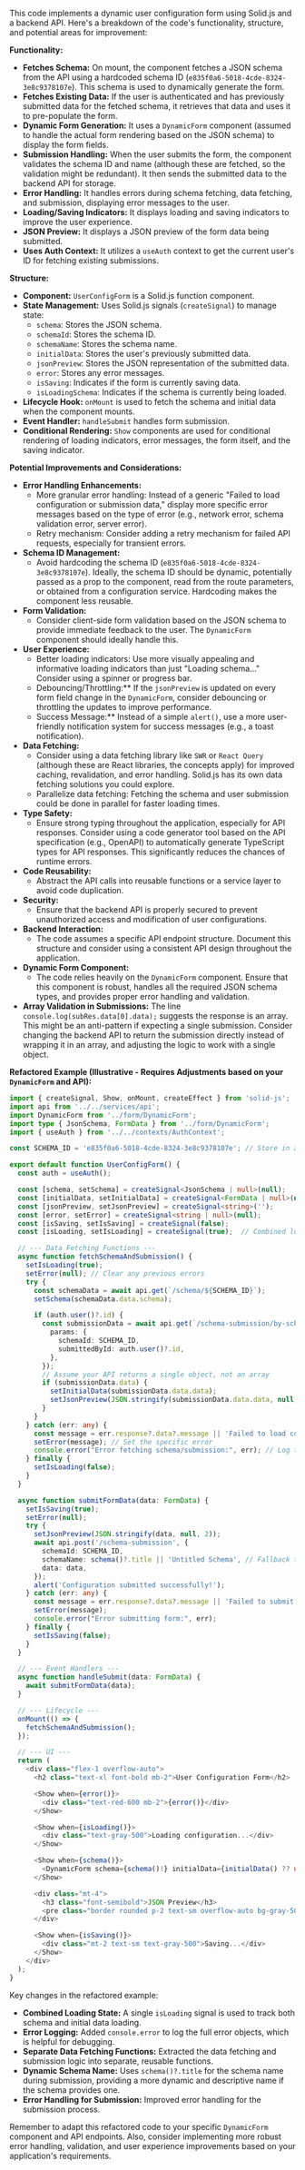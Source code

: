 This code implements a dynamic user configuration form using Solid.js and a backend API. Here's a breakdown of the code's functionality, structure, and potential areas for improvement:

**Functionality:**

*   **Fetches Schema:** On mount, the component fetches a JSON schema from the API using a hardcoded schema ID (`e835f0a6-5018-4cde-8324-3e8c9378107e`).  This schema is used to dynamically generate the form.
*   **Fetches Existing Data:** If the user is authenticated and has previously submitted data for the fetched schema, it retrieves that data and uses it to pre-populate the form.
*   **Dynamic Form Generation:**  It uses a `DynamicForm` component (assumed to handle the actual form rendering based on the JSON schema) to display the form fields.
*   **Submission Handling:** When the user submits the form, the component validates the schema ID and name (although these are fetched, so the validation might be redundant). It then sends the submitted data to the backend API for storage.
*   **Error Handling:** It handles errors during schema fetching, data fetching, and submission, displaying error messages to the user.
*   **Loading/Saving Indicators:**  It displays loading and saving indicators to improve the user experience.
*   **JSON Preview:**  It displays a JSON preview of the form data being submitted.
*   **Uses Auth Context:** It utilizes a `useAuth` context to get the current user's ID for fetching existing submissions.

**Structure:**

*   **Component:** `UserConfigForm` is a Solid.js function component.
*   **State Management:** Uses Solid.js signals (`createSignal`) to manage state:
    *   `schema`: Stores the JSON schema.
    *   `schemaId`: Stores the schema ID.
    *   `schemaName`: Stores the schema name.
    *   `initialData`: Stores the user's previously submitted data.
    *   `jsonPreview`: Stores the JSON representation of the submitted data.
    *   `error`: Stores any error messages.
    *   `isSaving`:  Indicates if the form is currently saving data.
    *   `isLoadingSchema`: Indicates if the schema is currently being loaded.
*   **Lifecycle Hook:** `onMount` is used to fetch the schema and initial data when the component mounts.
*   **Event Handler:** `handleSubmit` handles form submission.
*   **Conditional Rendering:** `Show` components are used for conditional rendering of loading indicators, error messages, the form itself, and the saving indicator.

**Potential Improvements and Considerations:**

*   **Error Handling Enhancements:**
    *   More granular error handling:  Instead of a generic "Failed to load configuration or submission data," display more specific error messages based on the type of error (e.g., network error, schema validation error, server error).
    *   Retry mechanism: Consider adding a retry mechanism for failed API requests, especially for transient errors.
*   **Schema ID Management:**
    *   Avoid hardcoding the schema ID (`e835f0a6-5018-4cde-8324-3e8c9378107e`).  Ideally, the schema ID should be dynamic, potentially passed as a prop to the component, read from the route parameters, or obtained from a configuration service.  Hardcoding makes the component less reusable.
*   **Form Validation:**
    *   Consider client-side form validation based on the JSON schema to provide immediate feedback to the user.  The `DynamicForm` component should ideally handle this.
*   **User Experience:**
    *   Better loading indicators:  Use more visually appealing and informative loading indicators than just "Loading schema..."  Consider using a spinner or progress bar.
    *   Debouncing/Throttling:**  If the `jsonPreview` is updated on every form field change in the `DynamicForm`, consider debouncing or throttling the updates to improve performance.
    *   Success Message:**  Instead of a simple `alert()`, use a more user-friendly notification system for success messages (e.g., a toast notification).
*   **Data Fetching:**
    *   Consider using a data fetching library like `SWR` or `React Query` (although these are React libraries, the concepts apply) for improved caching, revalidation, and error handling.  Solid.js has its own data fetching solutions you could explore.
    *   Parallelize data fetching: Fetching the schema and user submission could be done in parallel for faster loading times.
*   **Type Safety:**
    *   Ensure strong typing throughout the application, especially for API responses.  Consider using a code generator tool based on the API specification (e.g., OpenAPI) to automatically generate TypeScript types for API responses. This significantly reduces the chances of runtime errors.
*   **Code Reusability:**
    *   Abstract the API calls into reusable functions or a service layer to avoid code duplication.
*   **Security:**
    *   Ensure that the backend API is properly secured to prevent unauthorized access and modification of user configurations.
*   **Backend Interaction:**
    *   The code assumes a specific API endpoint structure. Document this structure and consider using a consistent API design throughout the application.
*   **Dynamic Form Component:**
    *   The code relies heavily on the `DynamicForm` component. Ensure that this component is robust, handles all the required JSON schema types, and provides proper error handling and validation.
*    **Array Validation in Submissions:** The line `console.log(subRes.data[0].data);` suggests the response is an array. This might be an anti-pattern if expecting a single submission. Consider changing the backend API to return the submission directly instead of wrapping it in an array, and adjusting the logic to work with a single object.

**Refactored Example (Illustrative - Requires Adjustments based on your `DynamicForm` and API):**

```typescript
import { createSignal, Show, onMount, createEffect } from 'solid-js';
import api from '../../services/api';
import DynamicForm from '../form/DynamicForm';
import type { JsonSchema, FormData } from '../form/DynamicForm';
import { useAuth } from '../../contexts/AuthContext';

const SCHEMA_ID = 'e835f0a6-5018-4cde-8324-3e8c9378107e'; // Store in a config file or env variable

export default function UserConfigForm() {
  const auth = useAuth();

  const [schema, setSchema] = createSignal<JsonSchema | null>(null);
  const [initialData, setInitialData] = createSignal<FormData | null>(null);
  const [jsonPreview, setJsonPreview] = createSignal<string>('');
  const [error, setError] = createSignal<string | null>(null);
  const [isSaving, setIsSaving] = createSignal(false);
  const [isLoading, setIsLoading] = createSignal(true);  // Combined loading state

  // --- Data Fetching Functions ---
  async function fetchSchemaAndSubmission() {
    setIsLoading(true);
    setError(null); // Clear any previous errors
    try {
      const schemaData = await api.get(`/schema/${SCHEMA_ID}`);
      setSchema(schemaData.data.schema);

      if (auth.user()?.id) {
        const submissionData = await api.get(`/schema-submission/by-schema-user`, {
          params: {
            schemaId: SCHEMA_ID,
            submittedById: auth.user()?.id,
          },
        });
        // Assume your API returns a single object, not an array
        if (submissionData.data) {
          setInitialData(submissionData.data.data);
          setJsonPreview(JSON.stringify(submissionData.data.data, null, 2));
        }
      }
    } catch (err: any) {
      const message = err.response?.data?.message || 'Failed to load configuration data.';
      setError(message); // Set the specific error
      console.error("Error fetching schema/submission:", err); // Log the full error
    } finally {
      setIsLoading(false);
    }
  }

  async function submitFormData(data: FormData) {
    setIsSaving(true);
    setError(null);
    try {
      setJsonPreview(JSON.stringify(data, null, 2));
      await api.post('/schema-submission', {
        schemaId: SCHEMA_ID,
        schemaName: schema()?.title || 'Untitled Schema', // Fallback title
        data: data,
      });
      alert('Configuration submitted successfully!');
    } catch (err: any) {
      const message = err.response?.data?.message || 'Failed to submit configuration.';
      setError(message);
      console.error("Error submitting form:", err);
    } finally {
      setIsSaving(false);
    }
  }

  // --- Event Handlers ---
  async function handleSubmit(data: FormData) {
    await submitFormData(data);
  }

  // --- Lifecycle ---
  onMount(() => {
    fetchSchemaAndSubmission();
  });

  // --- UI ---
  return (
    <div class="flex-1 overflow-auto">
      <h2 class="text-xl font-bold mb-2">User Configuration Form</h2>

      <Show when={error()}>
        <div class="text-red-600 mb-2">{error()}</div>
      </Show>

      <Show when={isLoading()}>
        <div class="text-gray-500">Loading configuration...</div>
      </Show>

      <Show when={schema()}>
        <DynamicForm schema={schema()!} initialData={initialData() ?? undefined} onSubmit={handleSubmit} />
      </Show>

      <div class="mt-4">
        <h3 class="font-semibold">JSON Preview</h3>
        <pre class="border rounded p-2 text-sm overflow-auto bg-gray-50 dark:bg-gray-900">{jsonPreview()}</pre>
      </div>

      <Show when={isSaving()}>
        <div class="mt-2 text-sm text-gray-500">Saving...</div>
      </Show>
    </div>
  );
}
```

Key changes in the refactored example:

*   **Combined Loading State:**  A single `isLoading` signal is used to track both schema and initial data loading.
*   **Error Logging:** Added `console.error` to log the full error objects, which is helpful for debugging.
*   **Separate Data Fetching Functions:** Extracted the data fetching and submission logic into separate, reusable functions.
*   **Dynamic Schema Name:**  Uses `schema()?.title` for the schema name during submission, providing a more dynamic and descriptive name if the schema provides one.
*    **Error Handling for Submission:** Improved error handling for the submission process.

Remember to adapt this refactored code to your specific `DynamicForm` component and API endpoints.  Also, consider implementing more robust error handling, validation, and user experience improvements based on your application's requirements.